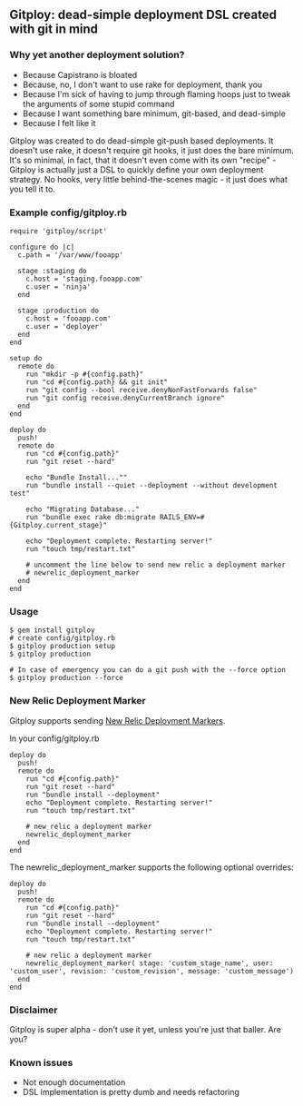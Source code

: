 ## Gitploy: dead-simple deployment DSL created with git in mind

### Why yet another deployment solution?

* Because Capistrano is bloated
* Because, no, I don't want to use rake for deployment, thank you
* Because I'm sick of having to jump through flaming hoops just to tweak the arguments of some stupid command
* Because I want something bare minimum, git-based, and dead-simple
* Because I felt like it

Gitploy was created to do dead-simple git-push based deployments. It doesn't use rake, it doesn't
require git hooks, it just does the bare minimum. It's so minimal, in fact, that it doesn't even
come with its own "recipe" - Gitploy is actually just a DSL to quickly define your own deployment
strategy. No hooks, very little behind-the-scenes magic - it just does what you tell it to.

### Example config/gitploy.rb

    require 'gitploy/script'

    configure do |c|
      c.path = '/var/www/fooapp'

      stage :staging do
        c.host = 'staging.fooapp.com'
        c.user = 'ninja'
      end

      stage :production do
        c.host = 'fooapp.com'
        c.user = 'deployer'
      end
    end

    setup do
      remote do
        run "mkdir -p #{config.path}"
        run "cd #{config.path} && git init"
        run "git config --bool receive.denyNonFastForwards false"
        run "git config receive.denyCurrentBranch ignore"
      end
    end

    deploy do
      push!
      remote do
        run "cd #{config.path}"
        run "git reset --hard"

        echo "Bundle Install...""
        run "bundle install --quiet --deployment --without development test"
        
        echo "Migrating Database..."
        run "bundle exec rake db:migrate RAILS_ENV=#{Gitploy.current_stage}"

        echo "Deployment complete. Restarting server!"
        run "touch tmp/restart.txt"
        
        # uncomment the line below to send new relic a deployment marker
        # newrelic_deployment_marker
      end
    end

### Usage

    $ gem install gitploy
    # create config/gitploy.rb
    $ gitploy production setup
    $ gitploy production

    # In case of emergency you can do a git push with the --force option
    $ gitploy production --force

### New Relic Deployment Marker

Gitploy supports sending [New Relic Deployment Markers](https://docs.newrelic.com/docs/apm/new-relic-apm/maintenance/deployment-notifications). 

In your config/gitploy.rb
    
    deploy do
      push!
      remote do
        run "cd #{config.path}"
        run "git reset --hard"
        run "bundle install --deployment"
        echo "Deployment complete. Restarting server!"
        run "touch tmp/restart.txt"
        
        # new relic a deployment marker
        newrelic_deployment_marker
      end
    end

The newrelic_deployment_marker supports the following optional overrides:

    deploy do
      push!
      remote do
        run "cd #{config.path}"
        run "git reset --hard"
        run "bundle install --deployment"
        echo "Deployment complete. Restarting server!"
        run "touch tmp/restart.txt"
        
        # new relic a deployment marker
        newrelic_deployment_marker( stage: 'custom_stage_name', user: 'custom_user', revision: 'custom_revision', message: 'custom_message')
      end
    end


### Disclaimer

Gitploy is super alpha - don't use it yet, unless you're just that baller. Are you?

### Known issues

* Not enough documentation
* DSL implementation is pretty dumb and needs refactoring
